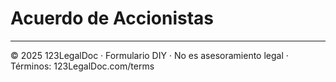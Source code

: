# Acuerdo de Accionistas

---

© 2025 123LegalDoc · Formulario DIY · No es asesoramiento legal · Términos: 123LegalDoc.com/terms
